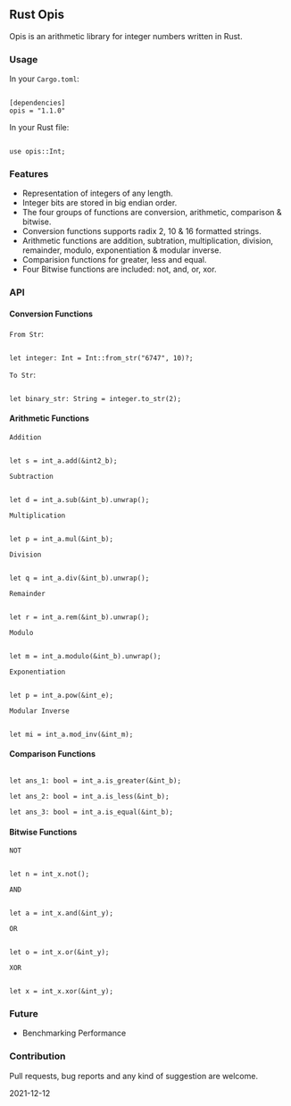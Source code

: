 ## Rust Opis
Opis is an arithmetic library for integer numbers written in Rust.

### Usage

In your `Cargo.toml`:

```

[dependencies]
opis = "1.1.0"

```

In your Rust file:

```

use opis::Int;

```

### Features
- Representation of integers of any length.
- Integer bits are stored in big endian order.
- The four groups of functions are conversion, arithmetic, comparison & bitwise.
- Conversion functions supports radix 2, 10 & 16 formatted strings.
- Arithmetic functions are addition, subtration, multiplication, division, remainder, modulo, exponentiation & modular inverse.
- Comparision functions for greater, less and equal.
- Four Bitwise functions are included: not, and, or, xor.

### API

#### Conversion Functions

`From Str`:

```

let integer: Int = Int::from_str("6747", 10)?;

```

`To Str`:

```

let binary_str: String = integer.to_str(2);

```

#### Arithmetic Functions

`Addition`

```

let s = int_a.add(&int2_b);

```

`Subtraction`

```

let d = int_a.sub(&int_b).unwrap();

```

`Multiplication`

```

let p = int_a.mul(&int_b);

```

`Division`

```

let q = int_a.div(&int_b).unwrap();

```

`Remainder`

```

let r = int_a.rem(&int_b).unwrap();

```

`Modulo`

```

let m = int_a.modulo(&int_b).unwrap();

```

`Exponentiation`

```

let p = int_a.pow(&int_e);

```

`Modular Inverse`

```

let mi = int_a.mod_inv(&int_m);

```

#### Comparison Functions

```

let ans_1: bool = int_a.is_greater(&int_b);

let ans_2: bool = int_a.is_less(&int_b);

let ans_3: bool = int_a.is_equal(&int_b);

```

#### Bitwise Functions

`NOT`

```

let n = int_x.not();

```

`AND`

```

let a = int_x.and(&int_y);

```

`OR`

```

let o = int_x.or(&int_y);

```

`XOR`

```

let x = int_x.xor(&int_y);

```

### Future
- Benchmarking Performance

### Contribution
Pull requests, bug reports and any kind of suggestion are welcome.

2021-12-12
